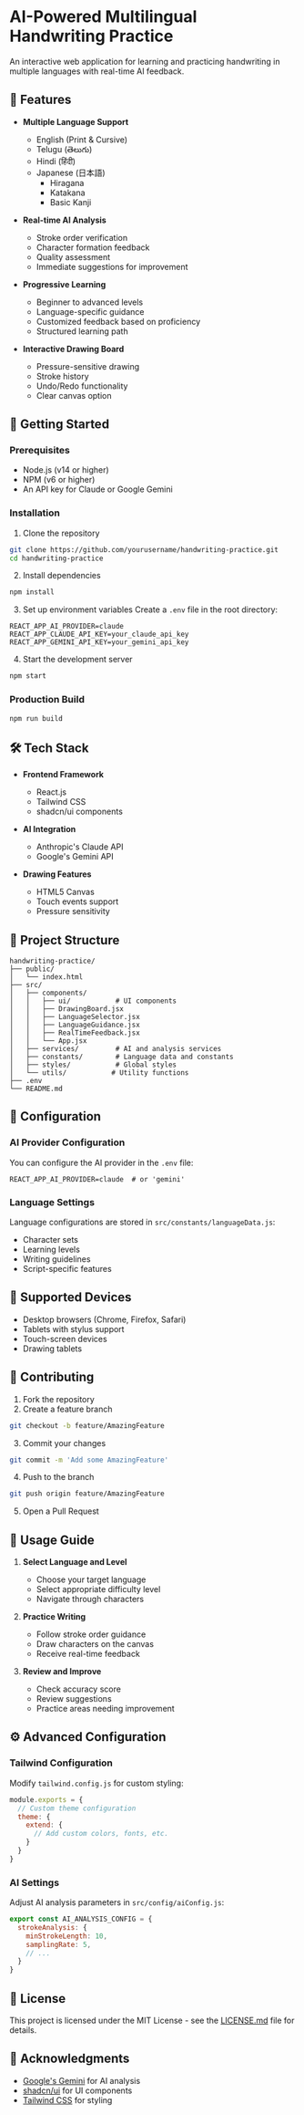 # AI-Powered Multilingual Handwriting Practice

An interactive web application for learning and practicing handwriting in multiple languages with real-time AI feedback.

## 🌟 Features

- **Multiple Language Support**
  - English (Print & Cursive)
  - Telugu (తెలుగు)
  - Hindi (हिंदी)
  - Japanese (日本語)
    - Hiragana
    - Katakana
    - Basic Kanji

- **Real-time AI Analysis**
  - Stroke order verification
  - Character formation feedback
  - Quality assessment
  - Immediate suggestions for improvement

- **Progressive Learning**
  - Beginner to advanced levels
  - Language-specific guidance
  - Customized feedback based on proficiency
  - Structured learning path

- **Interactive Drawing Board**
  - Pressure-sensitive drawing
  - Stroke history
  - Undo/Redo functionality
  - Clear canvas option

## 🚀 Getting Started

### Prerequisites

- Node.js (v14 or higher)
- NPM (v6 or higher)
- An API key for Claude or Google Gemini

### Installation

1. Clone the repository

```bash
git clone https://github.com/yourusername/handwriting-practice.git
cd handwriting-practice
```

2. Install dependencies

```bash
npm install
```

3. Set up environment variables
Create a `.env` file in the root directory:

```env
REACT_APP_AI_PROVIDER=claude
REACT_APP_CLAUDE_API_KEY=your_claude_api_key
REACT_APP_GEMINI_API_KEY=your_gemini_api_key
```

4. Start the development server

```bash
npm start
```

### Production Build

```bash
npm run build
```

## 🛠️ Tech Stack

- **Frontend Framework**
  - React.js
  - Tailwind CSS
  - shadcn/ui components

- **AI Integration**
  - Anthropic's Claude API
  - Google's Gemini API

- **Drawing Features**
  - HTML5 Canvas
  - Touch events support
  - Pressure sensitivity

## 📁 Project Structure

```plaintext
handwriting-practice/
├── public/
│   └── index.html
├── src/
│   ├── components/
│   │   ├── ui/           # UI components
│   │   ├── DrawingBoard.jsx
│   │   ├── LanguageSelector.jsx
│   │   ├── LanguageGuidance.jsx
│   │   ├── RealTimeFeedback.jsx
│   │   └── App.jsx
│   ├── services/         # AI and analysis services
│   ├── constants/        # Language data and constants
│   ├── styles/           # Global styles
│   └── utils/           # Utility functions
├── .env
└── README.md
```

## 🔧 Configuration

### AI Provider Configuration
You can configure the AI provider in the `.env` file:
```env
REACT_APP_AI_PROVIDER=claude  # or 'gemini'
```

### Language Settings
Language configurations are stored in `src/constants/languageData.js`:

- Character sets
- Learning levels
- Writing guidelines
- Script-specific features

## 📱 Supported Devices

- Desktop browsers (Chrome, Firefox, Safari)
- Tablets with stylus support
- Touch-screen devices
- Drawing tablets

## 🤝 Contributing

1. Fork the repository
2. Create a feature branch

```bash
git checkout -b feature/AmazingFeature
```

3. Commit your changes

```bash
git commit -m 'Add some AmazingFeature'
```

4. Push to the branch

```bash
git push origin feature/AmazingFeature
```

5. Open a Pull Request

## 📝 Usage Guide

1. **Select Language and Level**
   - Choose your target language
   - Select appropriate difficulty level
   - Navigate through characters

2. **Practice Writing**
   - Follow stroke order guidance
   - Draw characters on the canvas
   - Receive real-time feedback

3. **Review and Improve**
   - Check accuracy score
   - Review suggestions
   - Practice areas needing improvement

## ⚙️ Advanced Configuration

### Tailwind Configuration
Modify `tailwind.config.js` for custom styling:
```javascript
module.exports = {
  // Custom theme configuration
  theme: {
    extend: {
      // Add custom colors, fonts, etc.
    }
  }
}
```

### AI Settings
Adjust AI analysis parameters in `src/config/aiConfig.js`:

```javascript
export const AI_ANALYSIS_CONFIG = {
  strokeAnalysis: {
    minStrokeLength: 10,
    samplingRate: 5,
    // ...
  }
}
```

## 📄 License

This project is licensed under the MIT License - see the [LICENSE.md](LICENSE.md) file for details.

## 🙏 Acknowledgments

- [Google's Gemini](https://deepmind.google/technologies/gemini/) for AI analysis
- [shadcn/ui](https://ui.shadcn.com/) for UI components
- [Tailwind CSS](https://tailwindcss.com/) for styling
